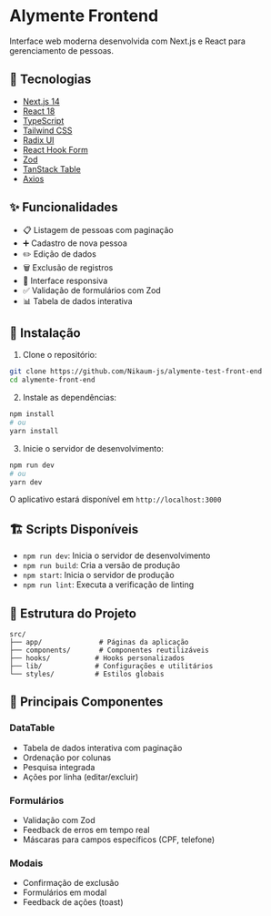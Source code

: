 # Alymente Frontend

Interface web moderna desenvolvida com Next.js e React para gerenciamento de pessoas.

## 🚀 Tecnologias

- [Next.js 14](https://nextjs.org/)
- [React 18](https://reactjs.org/)
- [TypeScript](https://www.typescriptlang.org/)
- [Tailwind CSS](https://tailwindcss.com/)
- [Radix UI](https://www.radix-ui.com/)
- [React Hook Form](https://react-hook-form.com/)
- [Zod](https://zod.dev/)
- [TanStack Table](https://tanstack.com/table/v8)
- [Axios](https://axios-http.com/)

## ✨ Funcionalidades

- 📋 Listagem de pessoas com paginação
- ➕ Cadastro de nova pessoa
- ✏️ Edição de dados
- 🗑️ Exclusão de registros
- 📱 Interface responsiva
- ✅ Validação de formulários com Zod
- 📊 Tabela de dados interativa

## 🔧 Instalação

1. Clone o repositório:
```bash
git clone https://github.com/Nikaum-js/alymente-test-front-end
cd alymente-front-end
```

2. Instale as dependências:
```bash
npm install
# ou
yarn install
```

3. Inicie o servidor de desenvolvimento:
```bash
npm run dev
# ou
yarn dev
```

O aplicativo estará disponível em `http://localhost:3000`

## 🏗️ Scripts Disponíveis

- `npm run dev`: Inicia o servidor de desenvolvimento
- `npm run build`: Cria a versão de produção
- `npm start`: Inicia o servidor de produção
- `npm run lint`: Executa a verificação de linting

## 📁 Estrutura do Projeto

```
src/
├── app/              # Páginas da aplicação
├── components/       # Componentes reutilizáveis
├── hooks/           # Hooks personalizados
├── lib/             # Configurações e utilitários
└── styles/          # Estilos globais
```

## 🎯 Principais Componentes

### DataTable
- Tabela de dados interativa com paginação
- Ordenação por colunas
- Pesquisa integrada
- Ações por linha (editar/excluir)

### Formulários
- Validação com Zod
- Feedback de erros em tempo real
- Máscaras para campos específicos (CPF, telefone)

### Modais
- Confirmação de exclusão
- Formulários em modal
- Feedback de ações (toast)
